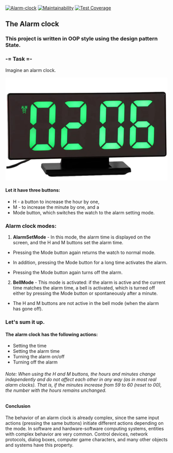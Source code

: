 [![Alarm-clock](https://github.com/VictorGotsenko/alarm-clock-pet-project/actions/workflows/AlarmClock.yml/badge.svg)](https://github.com/VictorGotsenko/alarm-clock-pet-project/actions/workflows/AlarmClock.yml)
[![Maintainability](https://api.codeclimate.com/v1/badges/086f196c0bdecc1f5320/maintainability)](https://codeclimate.com/github/VictorGotsenko/alarm-clock-pet-project/maintainability)
[![Test Coverage](https://api.codeclimate.com/v1/badges/086f196c0bdecc1f5320/test_coverage)](https://codeclimate.com/github/VictorGotsenko/alarm-clock-pet-project/test_coverage)
## The Alarm clock
### This project is written in OOP style using the design pattern State.

### -= Task =-
Imagine an alarm clock.

![Alarm_clock](/src/img/Alarm_clock.png) 

#### Let it have three buttons:
* H - a button to increase the hour by one,
* M - to increase the minute by one, and a
* Mode button, which switches the watch to the alarm setting mode.

### Alarm clock modes:

1. **AlarmSetMode** - In this mode, the alarm time is displayed on the screen, and the H and M buttons set the alarm time.

- Pressing the Mode button again returns the watch to normal mode.

- In addition, pressing the Mode button for a long time activates the alarm.
               
- Pressing the Mode button again turns off the alarm.

2. **BellMode** - This mode is activated: if the alarm is active and the current time matches the alarm time, a bell is activated, which is turned off either by pressing the Mode button or spontaneously after a minute.

- The H and M buttons are not active in the bell mode (when the alarm has gone off).
           
### Let's sum it up. 
#### The alarm clock has the following actions:
- Setting the time
- Setting the alarm time
- Turning the alarm on/off
- Turning off the alarm
 

###### _Note_:  When using the H and M buttons, the hours and minutes change independently and do not affect each other in any way (as in most real alarm  clocks). That is, if the minutes increase from 59 to 60 (reset to 00), the number with the hours remains unchanged.           

#### Conclusion
The behavior of an alarm clock is already complex, since the same input actions (pressing the same buttons) initiate different actions depending on the mode. In software and hardware-software computing systems, entities with complex behavior are very common. Control devices, network protocols, dialog boxes, computer game characters, and many other objects and systems have this property.
           
